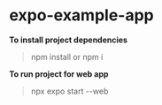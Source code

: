# expo-example-app

**To install project dependencies**
> npm install or npm i

**To run project for web app**
> npx expo start --web
